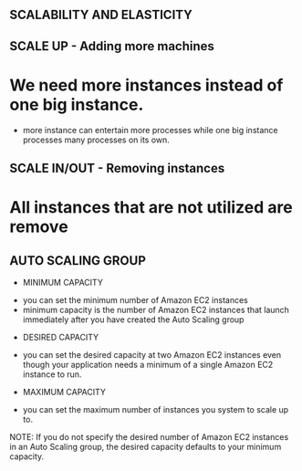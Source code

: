## SCALABILITY AND ELASTICITY

## SCALE UP - Adding more machines
# We need more instances instead of one big instance.
  - more instance can entertain more processes while one big instance
  processes many processes on its own.

## SCALE IN/OUT - Removing instances
# All instances that are not utilized are remove

## AUTO SCALING GROUP
* MINIMUM CAPACITY
- you can set the minimum number of Amazon EC2 instances
- minimum capacity is the number of Amazon EC2 instances that launch immediately
after you have created the Auto Scaling group
* DESIRED CAPACITY
- you can set the desired capacity at two Amazon EC2 instances even though your
application needs a minimum of a single Amazon EC2 instance to run.
* MAXIMUM CAPACITY
- you can set the maximum number of instances you system to scale up to.

NOTE: If you do not specify the desired number of Amazon EC2 instances in an Auto
Scaling group, the desired capacity defaults to your minimum capacity.
